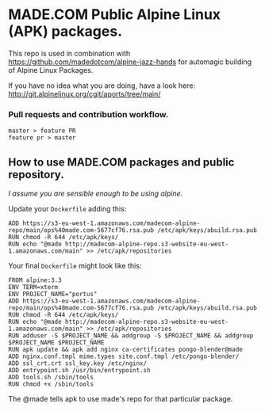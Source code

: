 # MADE.COM Public Alpine Linux (APK) packages.

This repo is used in combination with https://github.com/madedotcom/alpine-jazz-hands for automagic building of Alpine Linux Packages.

If you have no idea what you are doing, have a look here:
http://git.alpinelinux.org/cgit/aports/tree/main/


### Pull requests and contribution workflow.

```
master > feature PR
feature pr > master
```

## How to use MADE.COM packages and public repository.
*I assume you are sensible enough to be using alpine.*

Update your `Dockerfile` adding this:

```
ADD https://s3-eu-west-1.amazonaws.com/madecom-alpine-repo/main/ops%40made.com-5677cf76.rsa.pub /etc/apk/keys/abuild.rsa.pub
RUN chmod -R 644 /etc/apk/keys/
RUN echo "@made http://madecom-alpine-repo.s3-website-eu-west-1.amazonaws.com/main" >> /etc/apk/repositories
```

Your final `Dockerfile` might look like this:

```
FROM alpine:3.3
ENV TERM=xterm
ENV PROJECT_NAME="portus"
ADD https://s3-eu-west-1.amazonaws.com/madecom-alpine-repo/main/ops%40made.com-5677cf76.rsa.pub /etc/apk/keys/abuild.rsa.pub
RUN chmod -R 644 /etc/apk/keys/
RUN echo "@made http://madecom-alpine-repo.s3-website-eu-west-1.amazonaws.com/main" >> /etc/apk/repositories
RUN adduser -S $PROJECT_NAME && addgroup -S $PROJECT_NAME && addgroup $PROJECT_NAME $PROJECT_NAME
RUN apk update && apk add nginx ca-certificates pongo-blender@made
ADD nginx.conf.tmpl mime.types site.conf.tmpl /etc/pongo-blender/
ADD ssl_crt.crt ssl_key.key /etc/nginx/
ADD entrypoint.sh /usr/bin/entrypoint.sh
ADD tools.sh /sbin/tools
RUN chmod +x /sbin/tools
```

The @made tells apk to use made's repo for that particular package.



